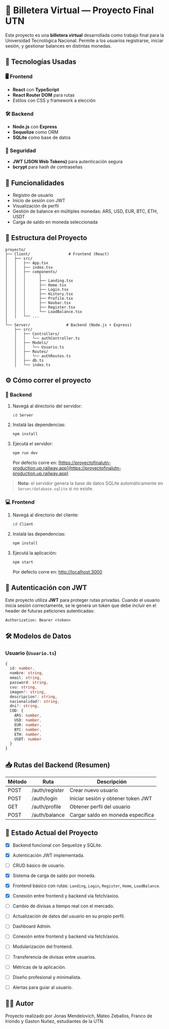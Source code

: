 # 💸 Billetera Virtual — Proyecto Final UTN

Este proyecto es una **billetera virtual** desarrollada como trabajo final para la Universidad Tecnológica Nacional. Permite a los usuarios registrarse, iniciar sesión, y gestionar balances en distintas monedas.

## 🧱 Tecnologías Usadas

### 🖥️ Frontend
- **React** con **TypeScript**
- **React Router DOM** para rutas
- Estilos con CSS y framework a elección

### 🛠️ Backend
- **Node.js** con **Express**
- **Sequelize** como ORM
- **SQLite** como base de datos

### 🔐 Seguridad
- **JWT (JSON Web Tokens)** para autenticación segura
- **bcrypt** para hash de contraseñas

## 🚀 Funcionalidades

- Registro de usuario
- Inicio de sesión con JWT
- Visualización de perfil
- Gestión de balance en múltiples monedas: ARS, USD, EUR, BTC, ETH, USDT
- Carga de saldo en moneda seleccionada

## 📂 Estructura del Proyecto

```
proyecto/
├── Client/                 # Frontend (React)
│   ├── src/
│   │   ├── App.tsx
│   │   ├── index.tsx
│   │   ├── components/
│   │   │      │ 
│   │   │      ├── Landing.tsx
│   │   │      ├── Home.tsx
│   │   │      ├── Login.tsx
│   │   │      ├── History.tsx
│   │   │      ├── Profile.tsx
│   │   │      ├── Navbar.tsx
│   │   │      ├── Register.tsx
│   │   │      └── LoadBalance.tsx
│   │   └── ...
│
└── Server/                # Backend (Node.js + Express)
    ├── src/
    │   ├── Controllers/
    │   │   └── authController.ts
    │   ├── Models/
    │   │   └── Usuario.ts
    │   ├── Routes/
    │   │   └── authRoutes.ts
    │   ├── db.ts
    │   └── index.ts
```

## ⚙️ Cómo correr el proyecto

### 🔧 Backend

1. Navegá al directorio del servidor:

   ```bash
   cd Server
   ```

2. Instalá las dependencias:

   ```bash
   npm install
   ```

3. Ejecutá el servidor:

   ```bash
   npm run dev
   ```

   Por defecto corre en: [https://proyectofinalutn-production.up.railway.app](https://proyectofinalutn-production.up.railway.app)

> **Nota:** el servidor genera la base de datos SQLite automáticamente en `Server/database.sqlite` si no existe.

### 💻 Frontend

1. Navegá al directorio del cliente:

   ```bash
   cd Client
   ```

2. Instalá las dependencias:

   ```bash
   npm install
   ```

3. Ejecutá la aplicación:

   ```bash
   npm start
   ```

   Por defecto corre en: [http://localhost:3000](http://localhost:3000)

## 🔐 Autenticación con JWT

Este proyecto utiliza **JWT** para proteger rutas privadas. Cuando el usuario inicia sesión correctamente, se le genera un token que debe incluir en el header de futuras peticiones autenticadas:

```http
Authorization: Bearer <token>
```

## 🛠️ Modelos de Datos

### Usuario (`Usuario.ts`)

```ts
{
  id: number,
  nombre: string,
  email: string,
  password: string,
  cvu: string,
  imagen?: string,
  descripcion?: string,
  nacionalidad?: string,
  dni?: string,
  COD: {
    ARS: number,
    USD: number,
    EUR: number,
    BTC: number,
    ETH: number,
    USDT: number
  }
}
```

## 📥 Rutas del Backend (Resumen)

| Método | Ruta               | Descripción                         |
|--------|--------------------|-------------------------------------|
| POST   | /auth/register     | Crear nuevo usuario                 |
| POST   | /auth/login        | Iniciar sesión y obtener token JWT |
| GET    | /auth/profile      | Obtener perfil del usuario         |
| POST   | /auth/balance      | Cargar saldo en moneda específica  |

## 🧪 Estado Actual del Proyecto

- [x] Backend funcional con Sequelize y SQLite.
- [x] Autenticación JWT implementada.
- [ ] CRUD básico de usuario.
- [x] Sistema de carga de saldo por moneda.
- [x] Frontend básico con rutas: `Landing`, `Login`, `Register`, `Home`, `LoadBalance`.
- [x] Conexión entre frontend y backend vía fetch/axios.
- [ ] Cambio de divisas a tiempo real con el mercado.
- [ ] Actualización de datos del usuario en su propio perfil.
- [ ] Dashboard Admin.
- [ ] Conexión entre frontend y backend vía fetch/axios.
- [ ] Modularización del frontend.
- [ ] Transferencia de divisas entre usuarios.
- [ ] Métricas de la aplicación.
- [ ] Diseño profesional y minimalista.
- [ ] Alertas para guiar al usuario.


## 🧑‍🎓 Autor

Proyecto realizado por Jonas Mendelovich, Mateo Zeballos, Franco de Iriondo y Gaston Nuñez, estudiantes de la UTN.
